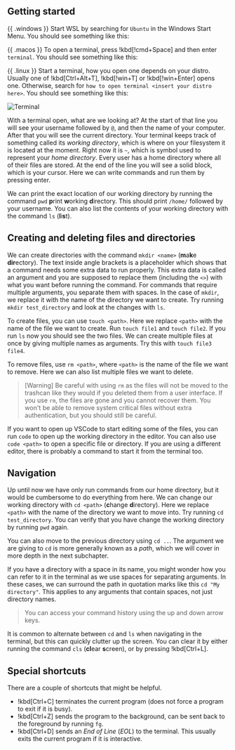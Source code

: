 ## Getting started

{{ .windows }}
Start WSL by searching for `Ubuntu` in the Windows Start Menu. You should see something like this:

{{ .macos }}
To open a terminal, press !kbd[!cmd+Space] and then enter `terminal`. You should see something like this:

{{ .linux }}
Start a terminal, how you open one depends on your distro. Usually one of !kbd[Ctrl+Alt+T], !kbd[!win+T] or !kbd[!win+Enter] opens one. Otherwise, search for `how to open terminal <insert your distro here>`. You should see something like this:

<!-- Replace with a picture of a terminal running bash -->
![Terminal](/Assets/cli/windows_terminal.png)

With a terminal open, what are we looking at? At the start of that line you will see your username followed by `@`, and then the name of your computer. After that you will see the current directory. Your terminal keeps track of something called its _working directory_, which is where on your filesystem it is located at the moment. Right now it is `~`, which is symbol used to represent your _home directory_. Every user has a home directory where all of their files are stored. At the end of the line you will see a solid block, which is your cursor. Here we can write commands and run them by pressing enter.

We can print the exact location of our working directory by running the command `pwd` **p**rint **w**orking **d**irectory. This should print `/home/` followed by your username. You can also list the contents of your working directory with the command `ls` (**l**i**s**t).

## Creating and deleting files and directories

We can create directories with the command `mkdir <name>` (**m**a**k**e **dir**ectory). The text inside angle brackets is a placeholder which shows that a command needs some extra data to run properly. This extra data is called an argument and you are supposed to replace them (including the `<>`) with what you want before running the command. For commands that require multiple arguments, you separate them with spaces. In the case of `mkdir`, we replace it with the name of the directory we want to create. Try running `mkdir test_directory` and look at the changes with `ls`.

To create files, you can use `touch <path>`. Here we replace `<path>` with the name of the file we want to create. Run `touch file1` and `touch file2`. If you run `ls` now you should see the two files. We can create multiple files at once by giving multiple names as arguments. Try this with `touch file3 file4`.

To remove files, use `rm <path>`, where `<path>` is the name of the file we want to remove. Here we can also list multiple files we want to delete.

<!-- Maybe we should hint at git here to help you not lose your progress -->
> [Warning]
> Be careful with using `rm` as the files will not be moved to the trashcan like they would if you deleted them from a user interface. If you use `rm`, the files are gone and you cannot recover them. You won't be able to remove system critical files without extra authentication, but you should still be careful.

If you want to open up VSCode to start editing some of the files, you can run `code` to open up the working directory in the editor. You can also use `code <path>` to open a specific file or directory. If you are using a different editor, there is probably a command to start it from the terminal too.

## Navigation

Up until now we have only run commands from our home directory, but it would be cumbersome to do everything from here. We can change our working directory with `cd <path>` (**c**hange **d**irectory). Here we replace `<path>` with the name of the directory we want to move into. Try running `cd test_directory`. You can verify that you have change the working directory by running `pwd` again.

<!-- previous directory isn't entirely correct, but I don't know any better words -->
You can also move to the previous directory using `cd ..`. The argument we are giving to `cd` is more generally known as a _path_, which we will cover in more depth in the next subchapter.

<!-- Maybe we should mention escaping spaces as that is the default used when tab completing names -->
If you have a directory with a space in its name, you might wonder how you can refer to it in the terminal as we use spaces for separating arguments. In these cases, we can surround the path in quotation marks like this `cd "My directory"`. This applies to any arguments that contain spaces, not just directory names.

> You can access your command history using the up and down arrow keys.

It is common to alternate between `cd` and `ls` when navigating in the terminal, but this can quickly clutter up the screen. You can clear it by either running the command `cls` (**cl**ear **s**creen), or by pressing !kbd[Ctrl+L].

## Special shortcuts

There are a couple of shortcuts that might be helpful.

- !kbd[Ctrl+C] terminates the current program (does not force a program to exit if it is busy).
- !kbd[Ctrl+Z] sends the program to the background, can be sent back to the foreground by running `fg`.
- !kbd[Ctrl+D] sends an _End of Line_ (_EOL_) to the terminal. This usually exits the current program if it is interactive.
